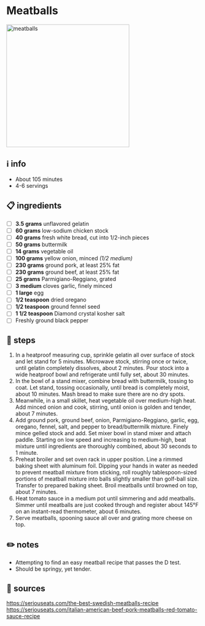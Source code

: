 # Meatballs  
<img src="https://www.onceuponachef.com/images/2019/09/Spaghetti-and-Meatballs.jpg" alt="meatballs" width="320"/>  

## ℹ️ info  
* About 105 minutes  
* 4-6 servings  

## 📋 ingredients  
- [ ] **3.5	grams**	unflavored gelatin
- [ ] **60	grams**	low-sodium chicken stock
- [ ] **40	grams**	fresh white bread, cut into 1/2-inch pieces
- [ ] **50	grams**	buttermilk
- [ ] **14	grams**	vegetable oil
- [ ] **100	grams**	yellow onion, minced *(1/2 medium)*
- [ ] **230	grams**	ground pork, at least 25% fat
- [ ] **230	grams**	ground beef, at least 25% fat
- [ ] **25	grams**	Parmigiano-Reggiano, grated
- [ ] **3	medium**	cloves garlic, finely minced
- [ ] **1	large**	egg
- [ ] **1/2	teaspoon**	dried oregano
- [ ] **1/2	teaspoon**	ground fennel seed
- [ ] **1 1/2	teaspoon**	Diamond crystal kosher salt
- [ ] Freshly ground black pepper

## 🔪 steps  
1. In a heatproof measuring cup, sprinkle gelatin all over surface of stock and let stand for 5 minutes. Microwave stock, stirring once or twice, until gelatin completely dissolves, about 2 minutes. Pour stock into a wide heatproof bowl and refrigerate until fully set, about 30 minutes.
2. In the bowl of a stand mixer, combine bread with buttermilk, tossing to coat. Let stand, tossing occasionally, until bread is completely moist, about 10 minutes. Mash bread to make sure there are no dry spots.
3. Meanwhile, in a small skillet, heat vegetable oil over medium-high heat. Add minced onion and cook, stirring, until onion is golden and tender, about 7 minutes.
4. Add ground pork, ground beef, onion, Parmigiano-Reggiano, garlic, egg, oregano, fennel, salt, and pepper to bread/buttermilk mixture. Finely mince gelled stock and add. Set mixer bowl in stand mixer and attach paddle. Starting on low speed and increasing to medium-high, beat mixture until ingredients are thoroughly combined, about 30 seconds to 1 minute.
5. Preheat broiler and set oven rack in upper position. Line a rimmed baking sheet with aluminum foil. Dipping your hands in water as needed to prevent meatball mixture from sticking, roll roughly tablespoon-sized portions of meatball mixture into balls slightly smaller than golf-ball size. Transfer to prepared baking sheet. Broil meatballs until browned on top, about 7 minutes.
7. Heat tomato sauce in a medium pot until simmering and add meatballs. Simmer until meatballs are just cooked through and register about 145°F on an instant-read thermometer, about 6 minutes.
8. Serve meatballs, spooning sauce all over and grating more cheese on top.

## ✏️ notes  
* Attempting to find an easy meatball recipe that passes the D test.
* Should be springy, yet tender.

## 🔗 sources  
https://seriouseats.com/the-best-swedish-meatballs-recipe  
https://seriouseats.com/italian-american-beef-pork-meatballs-red-tomato-sauce-recipe  
